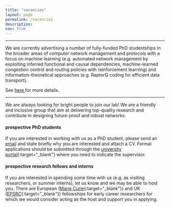 ```yaml
---
title: "vacancies"
layout: page
permalink: /vacancies
description:
nav: true
---
```


<hr class="hr-default">

We are currently advertising a number of fully-funded PhD studentships in the broader areas of computer network management and protocols with a focus on machine learning (e.g. automated network management by exploiting inferred functional and causal dependencies, machine-learned congestion control and routing policies with reinforcement learning) and information-theoretical approaches (e.g. RaptorQ coding for efficient data transport).

See <a href="https://www.sussex.ac.uk/study/fees-funding/phd-funding/view/1199-5-PhD-Studentships-in-Network-Science" target="_blank"> here </a> for more details.

<hr class="hr-default">

We are always looking for bright people to join our lab! We are a friendly and inclusive group that aim at delivering top-quality research and contribute in designing future-proof and robust networks.

#### prospective PhD students
If you are interested in working with us as a PhD student, please send an [email](mailto:G.Parisis@sussex.ac.uk) and state briefly why you are interested and attach a CV. Formal applications should be submitted through the [university portal](https://www.sussex.ac.uk/study/apply){:target="_blank"} where you need to indicate the supervisor.

#### prospective research fellows and interns
If you are interested in spending some time with us (e.g. as visiting researchers, or summer interns), let us know and we may be able to host you. There are European ([Marie Curie](https://ec.europa.eu/research/mariecurieactions/actions/individual-fellowships_en){:target="_blank"}) and UK ([EPSRC](https://epsrc.ukri.org/skills/fellows/overview/){:target="_blank"}) fellowships for early career researchers for which we would consider acting as the host and support you in applying.
